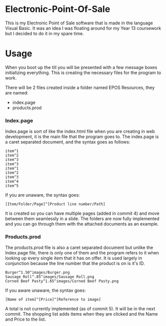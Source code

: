 # Electronic-Point-Of-Sale
This is my Electronic Point of Sale software that is made in the language Visual Basic. It was an idea I was floating around for my Year 13 coursework but I decided to do it in my spare time.

# Usage
When you boot up the till you will be presented with a few message boxes initializing everything. This is creating the necessary files for the program to work.

There will be 2 files created inside a folder named EPOS Resources, they are named:
- index.page
- products.prod

### Index.page
Index.page is sort of like the index.html file when you are creating in web development, it is the main file that the program goes to. The index.page is a caret separated document, and the syntax goes as follows:


    item^1
    item^2
    item^3
    item^3
    item^1
    item^2
    item^3
    item^4
    item^5
If you are unaware, the syntax goes:

`[Item/Folder/Page]^[Product line number/Path]`

It is created so you can have multiple pages (added in commit 4) and move between them seamlessly in a slide. The folders are now fully implemented and you can go through them with the attached documents as an example.

### Products.prod
The products.prod file is also a caret separated document but unlike the Index.page file, there is only one of them and the program refers to it when looking up every single item that it has on offer. It is used largely in conjunction because the line number that the product is on is it's ID.


    Burger^1.50^images/Burger.png
    Sausage Roll^.85^images/Sausage Roll.png
    Corned Beef Pasty^1.65^images/Corned Beef Pasty.png
If you aware unaware, the syntax goes:

`[Name of item]^[Price]^[Reference to image]`

A total is not currently implemented (as of commit 5). It will be in the next commit. The shopping list adds items when they are clicked and the Name and Price to the list.